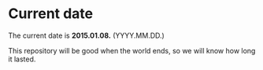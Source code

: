 # Current date

The current date is **2015.01.08.** (YYYY.MM.DD.)

This repository will be good when the world ends, so we will know how long it lasted.